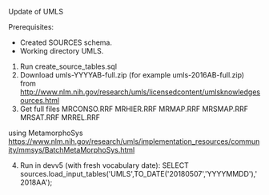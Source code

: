 Update of UMLS

Prerequisites:
- Created SOURCES schema.
- Working directory UMLS.

1. Run create_source_tables.sql
2. Download umls-YYYYAB-full.zip (for example umls-2016AB-full.zip) from http://www.nlm.nih.gov/research/umls/licensedcontent/umlsknowledgesources.html
3. Get full files 
MRCONSO.RRF
MRHIER.RRF
MRMAP.RRF
MRSMAP.RRF
MRSAT.RRF
MRREL.RRF

using MetamorphoSys https://www.nlm.nih.gov/research/umls/implementation_resources/community/mmsys/BatchMetaMorphoSys.html

4. Run in devv5 (with fresh vocabulary date): SELECT sources.load_input_tables('UMLS',TO_DATE('20180507','YYYYMMDD'),'2018AA');
